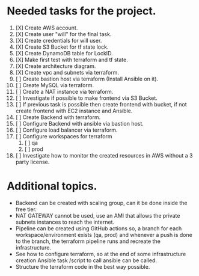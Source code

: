 # Needed tasks for the project.

1. [X] Create AWS account.
2. [X] Create user "will" for the final task.
3. [X] Create credentials for will user.
4. [X] Create S3 Bucket for tf state lock.
5. [X] Create DynamoDB table for LockID.
6. [X] Make first test with terraform and tf state.
7. [X] Create architecture diagram.
8. [X] Create vpc and subnets via terraform.
9. [ ] Create bastion host via terraform (Install Ansible on it).
10. [ ] Create MySQL via terraform.
11. [ ] Create a NAT instance via terraform.
12. [ ] Investigate if possible to make frontend via S3 Bucket.
13. [ ] If previous task is possible then create frontend with bucket, if not create frontend with EC2 instance and Ansible.
14. [ ] Create Backend with terraform.
15. [ ] Configure Backend with ansible via bastion host.
16. [ ] Configure load balancer via terraform.
17. [ ] Configure workspaces for terraform
    1.  [ ] qa
    2.  [ ] prod
18. [ ] Investigate how to monitor the created resources in AWS without a 3 party license.


# Additional topics.

- Backend can be created with scaling group, can it be done inside the free tier.
- NAT GATEWAY cannot be used, use an AMI that allows the private subnets instances to reach the internet.
- Pipeline can be created using GitHub actions so, a branch for each workspace/environment exists (qa, prod) and whenever a push is done to the branch, the terraform pipeline runs and recreate the infrastructure.
- See how to configure terraform, so at the end of some infrastructure creation Ansible task /script to call ansible can be called.
- Structure the terraform code in the best way possible.